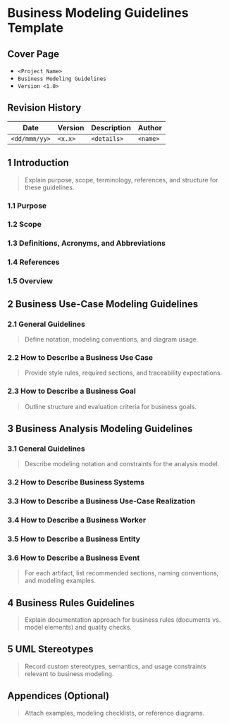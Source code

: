 # Business Modeling Guidelines Template

## Cover Page
- `<Project Name>`
- `Business Modeling Guidelines`
- `Version <1.0>`

## Revision History
| Date | Version | Description | Author |
| --- | --- | --- | --- |
| `<dd/mmm/yy>` | `<x.x>` | `<details>` | `<name>` |

## 1 Introduction
> Explain purpose, scope, terminology, references, and structure for these guidelines.

### 1.1 Purpose
### 1.2 Scope
### 1.3 Definitions, Acronyms, and Abbreviations
### 1.4 References
### 1.5 Overview

## 2 Business Use-Case Modeling Guidelines
### 2.1 General Guidelines
> Define notation, modeling conventions, and diagram usage.

### 2.2 How to Describe a Business Use Case
> Provide style rules, required sections, and traceability expectations.

### 2.3 How to Describe a Business Goal
> Outline structure and evaluation criteria for business goals.

## 3 Business Analysis Modeling Guidelines
### 3.1 General Guidelines
> Describe modeling notation and constraints for the analysis model.

### 3.2 How to Describe Business Systems
### 3.3 How to Describe a Business Use-Case Realization
### 3.4 How to Describe a Business Worker
### 3.5 How to Describe a Business Entity
### 3.6 How to Describe a Business Event
> For each artifact, list recommended sections, naming conventions, and modeling examples.

## 4 Business Rules Guidelines
> Explain documentation approach for business rules (documents vs. model elements) and quality checks.

## 5 UML Stereotypes
> Record custom stereotypes, semantics, and usage constraints relevant to business modeling.

## Appendices (Optional)
> Attach examples, modeling checklists, or reference diagrams.
